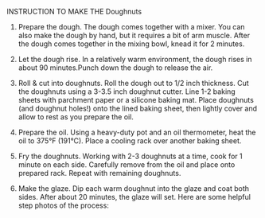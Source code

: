 INSTRUCTION TO MAKE THE Doughnuts

1. Prepare the dough. The dough comes together with a mixer. You can also make the dough by hand, but it requires a bit of arm muscle. After the dough comes together in the mixing bowl, knead it for 2 minutes.

2. Let the dough rise. In a relatively warm environment, the dough rises in about 90 minutes.Punch down the dough to release the air.

3. Roll & cut into doughnuts. Roll the dough out to 1/2 inch thickness. Cut the doughnuts using a 3-3.5 inch doughnut cutter. Line 1-2 baking sheets with parchment paper or a silicone baking mat. Place doughnuts (and doughnut holes!) onto the lined baking sheet, then lightly cover and allow to rest as you prepare the oil.

4. Prepare the oil. Using a heavy-duty pot and an oil thermometer, heat the oil to 375°F (191°C). Place a cooling rack over another baking sheet.

5. Fry the doughnuts. Working with 2-3 doughnuts at a time, cook for 1 minute on each side. Carefully remove from the oil and place onto prepared rack. Repeat with remaining doughnuts.

6. Make the glaze. Dip each warm doughnut into the glaze and coat both sides. After about 20 minutes, the glaze will set.
Here are some helpful step photos of the process:
